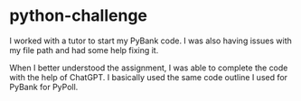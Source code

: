 # python-challenge

I worked with a tutor to start my PyBank code. I was also having issues with my file path and had some help fixing it. 

When I better understood the assignment, I was able to complete the code with the help of ChatGPT. I basically used the same code outline I used for PyBank for PyPoll. 

